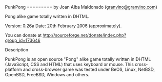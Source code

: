 PunkPong
========= by Joan Alba Maldonado (granvino@granvino.com)

Pong alike game totally written in DHTML.

Version: 0.26a
Date: 20th February 2006 (approximately).

You can donate at http://sourceforge.net/donate/index.php?group_id=173646


Description

PunkPong is an open source "Pong" alike game totally written in DHTML (JavaScript, CSS and HTML) that uses keyboard or mouse.
This cross-platform and cross-browser game was tested under BeOS, Linux, NetBSD, OpenBSD, FreeBSD, Windows and others.